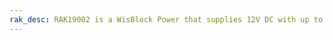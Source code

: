 ```yaml
---
rak_desc: RAK19002 is a WisBlock Power that supplies 12V DC with up to 50mA. The main purpose is to have 12V power supply for external sensors that are connected to WisBlock.
---
```


<rk-redirect to="/Product-Categories/WisBlock/RAK19002/Overview/" />